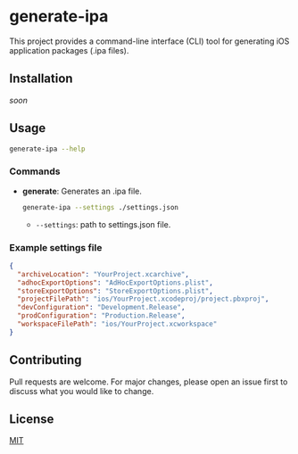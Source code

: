 # generate-ipa

This project provides a command-line interface (CLI) tool for generating iOS application packages (.ipa files).

## Installation

_soon_

## Usage

```bash
generate-ipa --help
```

### Commands

*   **generate**: Generates an .ipa file.

    ```bash
    generate-ipa --settings ./settings.json
    ```

    *   `--settings`: path to settings.json file.

### Example settings file
```json
{
  "archiveLocation": "YourProject.xcarchive",
  "adhocExportOptions": "AdHocExportOptions.plist",
  "storeExportOptions": "StoreExportOptions.plist",
  "projectFilePath": "ios/YourProject.xcodeproj/project.pbxproj",
  "devConfiguration": "Development.Release",
  "prodConfiguration": "Production.Release",
  "workspaceFilePath": "ios/YourProject.xcworkspace"
}
```

## Contributing

Pull requests are welcome. For major changes, please open an issue first to discuss what you would like to change.

## License

[MIT](https://choosealicense.com/licenses/mit/)
